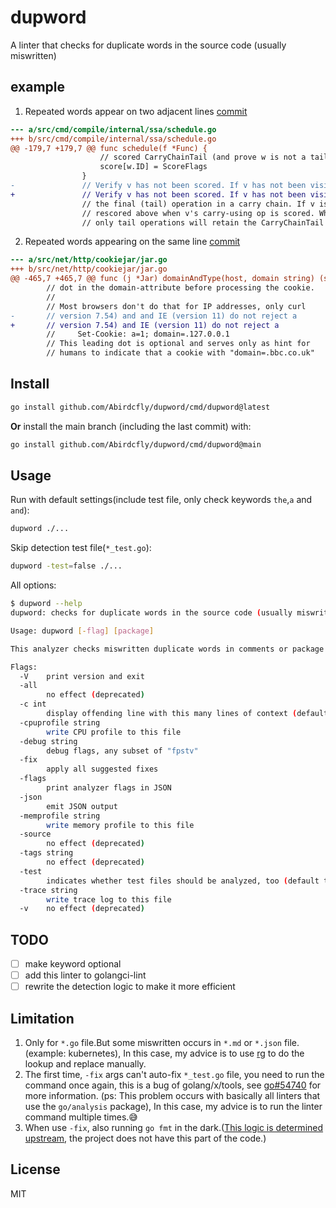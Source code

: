 # dupword

A linter that checks for duplicate words in the source code (usually miswritten)

## example

1. Repeated words appear on two adjacent lines [commit](https://github.com/golang/go/commit/d8f90ce0f8119bf593efb6fb91825de5b61fcda7)

```diff
--- a/src/cmd/compile/internal/ssa/schedule.go
+++ b/src/cmd/compile/internal/ssa/schedule.go
@@ -179,7 +179,7 @@ func schedule(f *Func) {
 					// scored CarryChainTail (and prove w is not a tail).
 					score[w.ID] = ScoreFlags
 				}
-				// Verify v has not been scored. If v has not been visited, v may be the
+				// Verify v has not been scored. If v has not been visited, v may be
 				// the final (tail) operation in a carry chain. If v is not, v will be
 				// rescored above when v's carry-using op is scored. When scoring is done,
 				// only tail operations will retain the CarryChainTail score.
```

2. Repeated words appearing on the same line [commit](https://github.com/golang/go/commit/48da729e8468b630ee003ac51cbaac595d53bec8)

```diff
--- a/src/net/http/cookiejar/jar.go
+++ b/src/net/http/cookiejar/jar.go
@@ -465,7 +465,7 @@ func (j *Jar) domainAndType(host, domain string) (string, bool, error) {
 		// dot in the domain-attribute before processing the cookie.
 		//
 		// Most browsers don't do that for IP addresses, only curl
-		// version 7.54) and and IE (version 11) do not reject a
+		// version 7.54) and IE (version 11) do not reject a
 		//     Set-Cookie: a=1; domain=.127.0.0.1
 		// This leading dot is optional and serves only as hint for
 		// humans to indicate that a cookie with "domain=.bbc.co.uk"
```

## Install

```bash
go install github.com/Abirdcfly/dupword/cmd/dupword@latest
```

**Or** install the main branch (including the last commit) with:

```bash
go install github.com/Abirdcfly/dupword/cmd/dupword@main
```

## Usage

Run with default settings(include test file, only check keywords `the`,`a` and `and`):

```bash
dupword ./...
```

Skip detection test file(`*_test.go`):

```bash
dupword -test=false ./...
```

All options:

```bash
$ dupword --help
dupword: checks for duplicate words in the source code (usually miswritten)

Usage: dupword [-flag] [package]

This analyzer checks miswritten duplicate words in comments or package doc or string declaration

Flags:
  -V    print version and exit
  -all
        no effect (deprecated)
  -c int
        display offending line with this many lines of context (default -1)
  -cpuprofile string
        write CPU profile to this file
  -debug string
        debug flags, any subset of "fpstv"
  -fix
        apply all suggested fixes
  -flags
        print analyzer flags in JSON
  -json
        emit JSON output
  -memprofile string
        write memory profile to this file
  -source
        no effect (deprecated)
  -tags string
        no effect (deprecated)
  -test
        indicates whether test files should be analyzed, too (default true)
  -trace string
        write trace log to this file
  -v    no effect (deprecated)
```

## TODO

- [ ] make keyword optional
- [ ] add this linter to golangci-lint
- [ ] rewrite the detection logic to make it more efficient

## Limitation

1. Only for `*.go` file.But some miswritten occurs in `*.md` or `*.json` file.(example: kubernetes), In this case, my advice is to use [rg](https://github.com/BurntSushi/ripgrep) to do the lookup and replace manually.
2. The first time, `-fix` args can't auto-fix `*_test.go` file, you need to run the command once again, this is a bug of golang/x/tools, see [go#54740](https://github.com/golang/go/issues/54740) for more information. (ps: This problem occurs with basically all linters that use the `go/analysis` package), In this case, my advice is to run the linter command multiple times.:sweat_smile:
3. When use `-fix`, also running `go fmt` in the dark.([This logic is determined upstream](https://github.com/golang/tools/blob/248c34b88a4148128f89e41923498bd86f805b7d/go/analysis/internal/checker/checker.go#L424-L433), the project does not have this part of the code.)

## License

MIT
